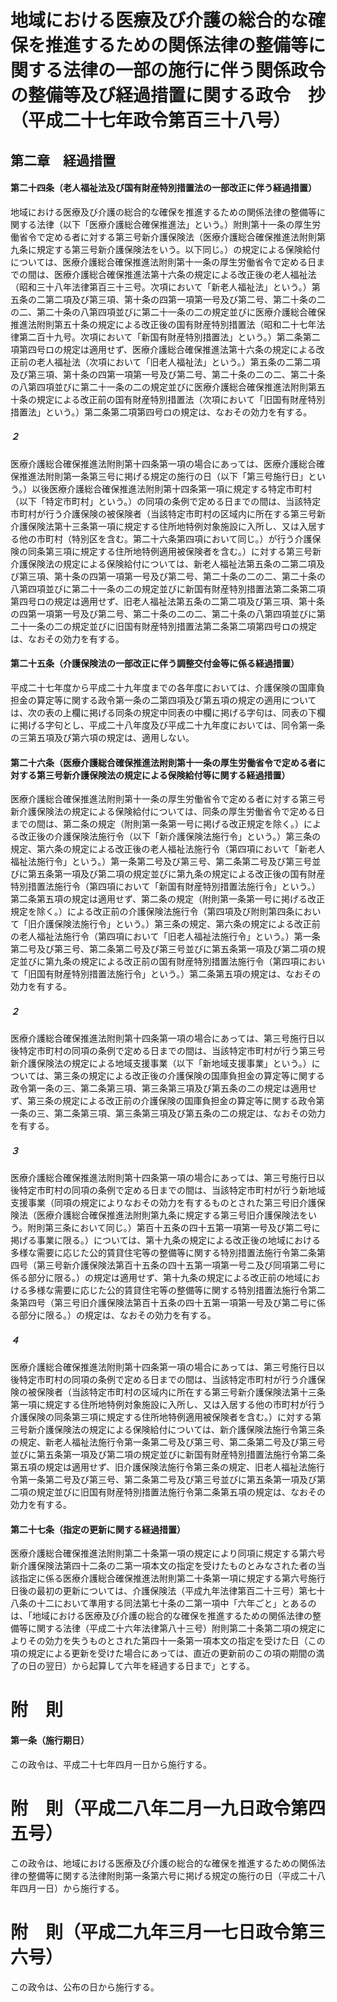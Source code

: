 # 地域における医療及び介護の総合的な確保を推進するための関係法律の整備等に関する法律の一部の施行に伴う関係政令の整備等及び経過措置に関する政令　抄（平成二十七年政令第百三十八号）
## 第二章　経過措置
#### 第二十四条（老人福祉法及び国有財産特別措置法の一部改正に伴う経過措置）
地域における医療及び介護の総合的な確保を推進するための関係法律の整備等に関する法律（以下「医療介護総合確保推進法」という。）附則第十一条の厚生労働省令で定める者に対する第三号新介護保険法（医療介護総合確保推進法附則第九条に規定する第三号新介護保険法をいう。以下同じ。）の規定による保険給付については、医療介護総合確保推進法附則第十一条の厚生労働省令で定める日までの間は、医療介護総合確保推進法第十六条の規定による改正後の老人福祉法（昭和三十八年法律第百三十三号。次項において「新老人福祉法」という。）第五条の二第二項及び第三項、第十条の四第一項第一号及び第二号、第二十条の二の二、第二十条の八第四項並びに第二十一条の二の規定並びに医療介護総合確保推進法附則第五十条の規定による改正後の国有財産特別措置法（昭和二十七年法律第二百十九号。次項において「新国有財産特別措置法」という。）第二条第二項第四号ロの規定は適用せず、医療介護総合確保推進法第十六条の規定による改正前の老人福祉法（次項において「旧老人福祉法」という。）第五条の二第二項及び第三項、第十条の四第一項第一号及び第二号、第二十条の二の二、第二十条の八第四項並びに第二十一条の二の規定並びに医療介護総合確保推進法附則第五十条の規定による改正前の国有財産特別措置法（次項において「旧国有財産特別措置法」という。）第二条第二項第四号ロの規定は、なおその効力を有する。
##### ２
医療介護総合確保推進法附則第十四条第一項の場合にあっては、医療介護総合確保推進法附則第一条第三号に掲げる規定の施行の日（以下「第三号施行日」という。）以後医療介護総合確保推進法附則第十四条第一項に規定する特定市町村（以下「特定市町村」という。）の同項の条例で定める日までの間は、当該特定市町村が行う介護保険の被保険者（当該特定市町村の区域内に所在する第三号新介護保険法第十三条第一項に規定する住所地特例対象施設に入所し、又は入居する他の市町村（特別区を含む。第二十六条第四項において同じ。）が行う介護保険の同条第三項に規定する住所地特例適用被保険者を含む。）に対する第三号新介護保険法の規定による保険給付については、新老人福祉法第五条の二第二項及び第三項、第十条の四第一項第一号及び第二号、第二十条の二の二、第二十条の八第四項並びに第二十一条の二の規定並びに新国有財産特別措置法第二条第二項第四号ロの規定は適用せず、旧老人福祉法第五条の二第二項及び第三項、第十条の四第一項第一号及び第二号、第二十条の二の二、第二十条の八第四項並びに第二十一条の二の規定並びに旧国有財産特別措置法第二条第二項第四号ロの規定は、なおその効力を有する。
#### 第二十五条（介護保険法の一部改正に伴う調整交付金等に係る経過措置）
平成二十七年度から平成二十九年度までの各年度においては、介護保険の国庫負担金の算定等に関する政令第一条の二第四項及び第五項の規定の適用については、次の表の上欄に掲げる同条の規定中同表の中欄に掲げる字句は、同表の下欄に掲げる字句とし、平成二十八年度及び平成二十九年度においては、同令第一条の三第五項及び第六項の規定は、適用しない。
#### 第二十六条（医療介護総合確保推進法附則第十一条の厚生労働省令で定める者に対する第三号新介護保険法の規定による保険給付等に関する経過措置）
医療介護総合確保推進法附則第十一条の厚生労働省令で定める者に対する第三号新介護保険法の規定による保険給付については、同条の厚生労働省令で定める日までの間は、第二条の規定（附則第一条第一号に掲げる改正規定を除く。）による改正後の介護保険法施行令（以下「新介護保険法施行令」という。）第三条の規定、第六条の規定による改正後の老人福祉法施行令（第四項において「新老人福祉法施行令」という。）第一条第二号及び第三号、第二条第二号及び第三号並びに第五条第一項及び第二項の規定並びに第九条の規定による改正後の国有財産特別措置法施行令（第四項において「新国有財産特別措置法施行令」という。）第二条第五項の規定は適用せず、第二条の規定（附則第一条第一号に掲げる改正規定を除く。）による改正前の介護保険法施行令（第四項及び附則第四条において「旧介護保険法施行令」という。）第三条の規定、第六条の規定による改正前の老人福祉法施行令（第四項において「旧老人福祉法施行令」という。）第一条第二号及び第三号、第二条第二号及び第三号並びに第五条第一項及び第二項の規定並びに第九条の規定による改正前の国有財産特別措置法施行令（第四項において「旧国有財産特別措置法施行令」という。）第二条第五項の規定は、なおその効力を有する。
##### ２
医療介護総合確保推進法附則第十四条第一項の場合にあっては、第三号施行日以後特定市町村の同項の条例で定める日までの間は、当該特定市町村が行う第三号新介護保険法の規定による地域支援事業（以下「新地域支援事業」という。）については、第三条の規定による改正後の介護保険の国庫負担金の算定等に関する政令第一条の三、第二条第三項、第三条第三項及び第五条の二の規定は適用せず、第三条の規定による改正前の介護保険の国庫負担金の算定等に関する政令第一条の三、第二条第三項、第三条第三項及び第五条の二の規定は、なおその効力を有する。
##### ３
医療介護総合確保推進法附則第十四条第一項の場合にあっては、第三号施行日以後特定市町村の同項の条例で定める日までの間は、当該特定市町村が行う新地域支援事業（同項の規定によりなおその効力を有するものとされた第三号旧介護保険法（医療介護総合確保推進法附則第九条に規定する第三号旧介護保険法をいう。附則第三条において同じ。）第百十五条の四十五第一項第一号及び第二号に掲げる事業に限る。）については、第十九条の規定による改正後の地域における多様な需要に応じた公的賃貸住宅等の整備等に関する特別措置法施行令第二条第四号（第三号新介護保険法第百十五条の四十五第一項第一号ニ及び同項第二号に係る部分に限る。）の規定は適用せず、第十九条の規定による改正前の地域における多様な需要に応じた公的賃貸住宅等の整備等に関する特別措置法施行令第二条第四号（第三号旧介護保険法第百十五条の四十五第一項第一号及び第二号に係る部分に限る。）の規定は、なおその効力を有する。
##### ４
医療介護総合確保推進法附則第十四条第一項の場合にあっては、第三号施行日以後特定市町村の同項の条例で定める日までの間は、当該特定市町村が行う介護保険の被保険者（当該特定市町村の区域内に所在する第三号新介護保険法第十三条第一項に規定する住所地特例対象施設に入所し、又は入居する他の市町村が行う介護保険の同条第三項に規定する住所地特例適用被保険者を含む。）に対する第三号新介護保険法の規定による保険給付については、新介護保険法施行令第三条の規定、新老人福祉法施行令第一条第二号及び第三号、第二条第二号及び第三号並びに第五条第一項及び第二項の規定並びに新国有財産特別措置法施行令第二条第五項の規定は適用せず、旧介護保険法施行令第三条の規定、旧老人福祉法施行令第一条第二号及び第三号、第二条第二号及び第三号並びに第五条第一項及び第二項の規定並びに旧国有財産特別措置法施行令第二条第五項の規定は、なおその効力を有する。
#### 第二十七条（指定の更新に関する経過措置）
医療介護総合確保推進法附則第二十条第一項の規定により同項に規定する第六号新介護保険法第四十二条の二第一項本文の指定を受けたものとみなされた者の当該指定に係る医療介護総合確保推進法附則第二十条第一項に規定する第六号施行日後の最初の更新については、介護保険法（平成九年法律第百二十三号）第七十八条の十二において準用する同法第七十条の二第一項中「六年ごと」とあるのは、「地域における医療及び介護の総合的な確保を推進するための関係法律の整備等に関する法律（平成二十六年法律第八十三号）附則第二十条第二項の規定によりその効力を失うものとされた第四十一条第一項本文の指定を受けた日（この項の規定による更新を受けた場合にあっては、直近の更新前のこの項の期間の満了の日の翌日）から起算して六年を経過する日まで」とする。
# 附　則
#### 第一条（施行期日）
この政令は、平成二十七年四月一日から施行する。
# 附　則（平成二八年二月一九日政令第四五号）
この政令は、地域における医療及び介護の総合的な確保を推進するための関係法律の整備等に関する法律附則第一条第六号に掲げる規定の施行の日（平成二十八年四月一日）から施行する。
# 附　則（平成二九年三月一七日政令第三六号）
この政令は、公布の日から施行する。
